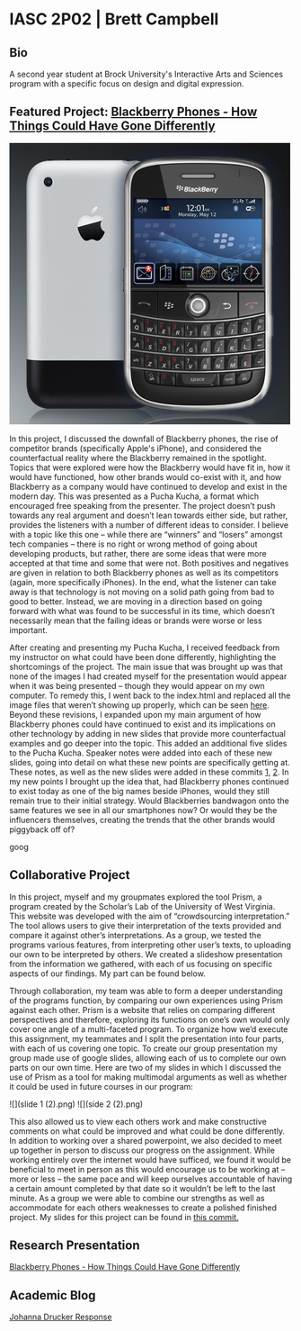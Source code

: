 # IASC 2P02 | Brett Campbell

## Bio

A second year student at Brock University's Interactive Arts and Sciences program with a specific focus on design and digital expression.

## Featured Project: [Blackberry Phones - How Things Could Have Gone Differently](https://brettcampbell14.github.io/IASC-2P02/reveal/index.html)


![](images/blackberryiphone.jpg)

In this project, I discussed the downfall of Blackberry phones, the rise of competitor brands (specifically Apple's iPhone), and considered the counterfactual reality where the Blackberry remained in the spotlight. Topics that were explored were how the Blackberry would have fit in, how it would have functioned, how other brands would co-exist with it, and how Blackberry as a company would have continued to develop and exist in the modern day. This was presented as a Pucha Kucha, a format which encouraged free speaking from the presenter. The project doesn’t push towards any real argument and doesn’t lean towards either side, but rather, provides the listeners with a number of different ideas to consider. I believe with a topic like this one – while there are “winners” and “losers” amongst tech companies – there is no right or wrong method of going about developing products, but rather, there are some ideas that were more accepted at that time and some that were not. Both positives and negatives are given in relation to both Blackberry phones as well as its competitors (again, more specifically iPhones). In the end, what the listener can take away is that technology is not moving on a solid path going from bad to good to better. Instead, we are moving in a direction based on going forward with what was found to be successful in its time, which doesn’t necessarily mean that the failing ideas or brands were worse or less important.


After creating and presenting my Pucha Kucha, I received feedback from my instructor on what could have been done differently, highlighting the shortcomings of the project. The main issue that was brought up was that none of the images I had created myself for the presentation would appear when it was being presented – though they would appear on my own computer. To remedy this, I went back to the index.html and replaced all the image files that weren’t showing up properly, which can be seen [here]( https://github.com/BrettCampbell14/IASC-2P02/commit/e19c410bcd17ddb748ce8ea1ca274ba72b6ab975#diff-890f068779e43beb317787310daafa5c). Beyond these revisions, I expanded upon my main argument of how Blackberry phones could have continued to exist and its implications on other technology by adding in new slides that provide more counterfactual examples and go deeper into the topic. This added an additional five slides to the Pucha Kucha. Speaker notes were added into each of these new slides, going into detail on what these new points are specifically getting at. These notes, as well as the new slides were added in these commits [1]( https://github.com/BrettCampbell14/IASC-2P02/commit/afb3061b8752f073786f013c4a228baec977cfbd#diff-890f068779e43beb317787310daafa5c), [2]( https://github.com/BrettCampbell14/IASC-2P02/commit/f820d8033c4176026295e853e1593dd64ab78312#diff-890f068779e43beb317787310daafa5c). In my new points I brought up the idea that, had Blackberry phones continued to exist today as one of the big names beside iPhones, would they still remain true to their initial strategy. Would Blackberries bandwagon onto the same features we see in all our smartphones now? Or would they be the influencers themselves, creating the trends that the other brands would piggyback off of?

goog
## Collaborative Project

In this project, myself and my groupmates explored the tool Prism, a program created by the Scholar’s Lab of the University of West Virginia. This website was developed with the aim of “crowdsourcing interpretation.” The tool allows users to give their interpretation of the texts provided and compare it against other’s interpretations. As a group, we tested the programs various features, from interpreting other user’s texts, to uploading our own to be interpreted by others. We created a slideshow presentation from the information we gathered, with each of us focusing on specific aspects of our findings. My part can be found below.


Through collaboration, my team was able to form a deeper understanding of the programs function, by comparing our own experiences using Prism against each other. Prism is a website that relies on comparing different perspectives and therefore, exploring its functions on one’s own would only cover one angle of a multi-faceted program. To organize how we’d execute this assignment, my teammates and I split the presentation into four parts, with each of us covering one topic. To create our group presentation my group made use of google slides, allowing each of us to complete our own parts on our own time. Here are two of my slides in which I discussed the use of Prism as a tool for making multimodal arguments as well as whether it could be used in future courses in our program:

![](slide 1 (2).png)
![](side 2 (2).png)

This also allowed us to view each others work and make constructive comments on what could be improved and what could be done differently. In addition to working over a shared powerpoint, we also decided to meet up together in person to discuss our progress on the assignment. While working entirely over the internet would have sufficed, we found it would be beneficial to meet in person as this would encourage us to be working at – more or less – the same pace and will keep ourselves accountable of having a certain amount completed by that date so it wouldn’t be left to the last minute. As a group we were able to combine our strengths as well as accommodate for each others weaknesses to create a polished finished project. My slides for this project can be found in [this commit.]( https://github.com/IascAtBrock/IASC-2P02-TeamPresentations/commit/f3b1a06877a21501f56f54aa45f0e93a532d7267#diff-f23dd7af6f2e736eda00dc7288e33f8f)

## Research Presentation
[Blackberry Phones - How Things Could Have Gone Differently](https://brettcampbell14.github.io/IASC-2P02/reveal/index.html)


## Academic Blog
[Johanna Drucker Response](blog)
